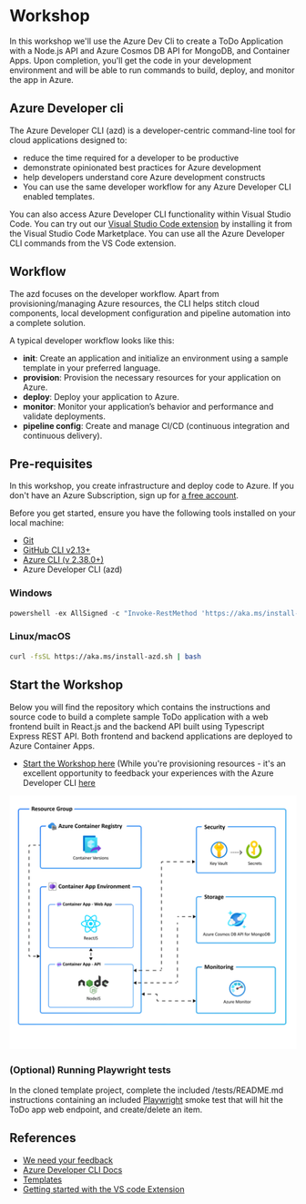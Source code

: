 # Workshop

In this workshop we'll use the Azure Dev Cli to create a ToDo Application with a Node.js API and Azure Cosmos DB API for MongoDB, and Container Apps. 
Upon completion, you'll get the code in your development environment and will be able to run commands to build, deploy, and monitor the app in Azure.

## Azure Developer cli

The Azure Developer CLI (azd) is a developer-centric command-line tool for cloud applications designed to:

* reduce the time required for a developer to be productive
* demonstrate opinionated best practices for Azure development
* help developers understand core Azure development constructs
* You can use the same developer workflow for any Azure Developer CLI enabled templates.

You can also access Azure Developer CLI functionality within Visual Studio Code. You can try out our [Visual Studio Code extension](https://marketplace.visualstudio.com/items?itemName=ms-azuretools.azure-dev) by installing it from the Visual Studio Code Marketplace. You can use all the Azure Developer CLI commands from the VS Code extension.

## Workflow

The azd focuses on the developer workflow. Apart from provisioning/managing Azure resources, the CLI helps stitch cloud components, local development configuration and pipeline automation into a complete solution.

A typical developer workflow looks like this:

* **init**: Create an application and initialize an environment using a sample template in your preferred language.
* **provision**: Provision the necessary resources for your application on Azure.
* **deploy**: Deploy your application to Azure.
* **monitor**: Monitor your application’s behavior and performance and validate deployments.
* **pipeline config**: Create and manage CI/CD (continuous integration and continuous delivery).

## Pre-requisites

In this workshop, you create infrastructure and deploy code to Azure. If you don't have an Azure Subscription, sign up for [a free account](https://azure.microsoft.com/free/).

Before you get started, ensure you have the following tools installed on your local machine:

* [Git](https://git-scm.com/)
* [GitHub CLI v2.13+](https://github.com/cli/cli)
* [Azure CLI (v 2.38.0+)](/cli/azure/install-azure-cli)
* Azure Developer CLI (azd)

### Windows

```powershell
powershell -ex AllSigned -c "Invoke-RestMethod 'https://aka.ms/install-azd.ps1' | Invoke-Expression"
```

### Linux/macOS

```bash
curl -fsSL https://aka.ms/install-azd.sh | bash 
```

## Start the Workshop

Below you will find the repository which contains the instructions and source code to build a complete sample ToDo application with a web frontend built in React.js and the backend API built using Typescript Express REST API. Both frontend and backend applications are deployed to Azure Container Apps.

* [Start the Workshop here](https://github.com/Azure-Samples/todo-nodejs-mongo-aca)
(While you're provisioning resources - it's an excellent opportunity to feedback your experiences with the Azure Developer CLI [here](https://microsoft.qualtrics.com/jfe/form/SV_eCHU9Hs0OHDxcii?channel=nodeone)

![workshop architecture](assets/resources.png "Title")

### (Optional) Running Playwright tests

In the cloned template project, complete the included /tests/README.md instructions containing an included [Playwright](https://playwright.dev/) smoke test that will hit the ToDo app web endpoint, and create/delete an item.

## References

* [We need your feedback](https://microsoft.qualtrics.com/jfe/form/SV_eCHU9Hs0OHDxcii?channel=nodeone)
* [Azure Developer CLI Docs](https://docs.microsoft.com/azure/developer/azure-developer-cli/)
* [Templates](https://aka.ms/azure-dev/templates)
* [Getting started with the VS code Extension](https://docs.microsoft.com/azure/developer/azure-developer-cli/debug?pivots=ide-vs-code&tabs=linuxmac)
